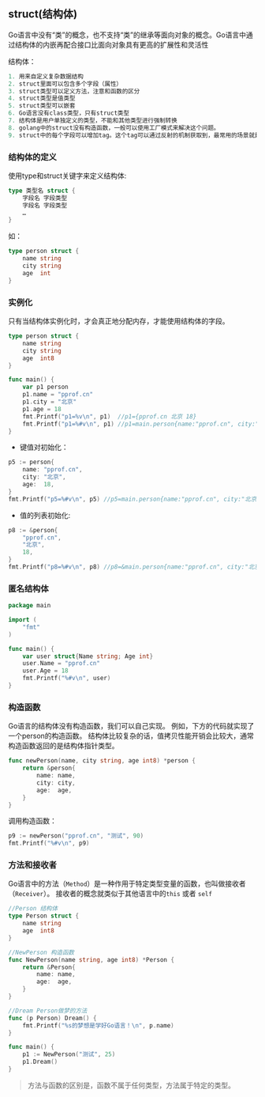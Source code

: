 ## struct(结构体)
Go语言中没有“类”的概念，也不支持“类”的继承等面向对象的概念。Go语言中通过结构体的内嵌再配合接口比面向对象具有更高的扩展性和灵活性

结构体：
```go
1. 用来自定义复杂数据结构
2. struct里面可以包含多个字段（属性）
3. struct类型可以定义方法，注意和函数的区分
4. struct类型是值类型
5. struct类型可以嵌套
6. Go语言没有class类型，只有struct类型
7. 结构体是用户单独定义的类型，不能和其他类型进行强制转换
8. golang中的struct没有构造函数，一般可以使用工厂模式来解决这个问题。
9. struct中的每个字段可以增加tag。这个tag可以通过反射的机制获取到，最常用的场景就是json序列化和反序列化
```

### 结构体的定义
使用type和struct关键字来定义结构体:
```go
type 类型名 struct {
    字段名 字段类型
    字段名 字段类型
    …
}
```
如：
```go
type person struct {
    name string
    city string
    age  int
}
```

### 实例化
只有当结构体实例化时，才会真正地分配内存，才能使用结构体的字段。

```go
type person struct {
    name string
    city string
    age  int8
}

func main() {
    var p1 person
    p1.name = "pprof.cn"
    p1.city = "北京"
    p1.age = 18
    fmt.Printf("p1=%v\n", p1)  //p1={pprof.cn 北京 18}
    fmt.Printf("p1=%#v\n", p1) //p1=main.person{name:"pprof.cn", city:"北京", age:18}
}
```

- 键值对初始化：

```go
p5 := person{
    name: "pprof.cn",
    city: "北京",
    age:  18,
}
fmt.Printf("p5=%#v\n", p5) //p5=main.person{name:"pprof.cn", city:"北京", age:18}
```

- 值的列表初始化:
```go
p8 := &person{
    "pprof.cn",
    "北京",
    18,
}
fmt.Printf("p8=%#v\n", p8) //p8=&main.person{name:"pprof.cn", city:"北京", age:18}
```

### 匿名结构体

```go
package main

import (
    "fmt"
)

func main() {
    var user struct{Name string; Age int}
    user.Name = "pprof.cn"
    user.Age = 18
    fmt.Printf("%#v\n", user)
}
```

### 构造函数
Go语言的结构体没有构造函数，我们可以自己实现。 例如，下方的代码就实现了一个person的构造函数。 
结构体比较复杂的话，值拷贝性能开销会比较大，通常构造函数返回的是结构体指针类型。

```go
func newPerson(name, city string, age int8) *person {
    return &person{
        name: name,
        city: city,
        age:  age,
    }
}
```

调用构造函数：
```go
p9 := newPerson("pprof.cn", "测试", 90)
fmt.Printf("%#v\n", p9)
```

### 方法和接收者
Go语言中的方法（`Method`）是一种作用于特定类型变量的函数，也叫做接收者（`Receiver`）。
接收者的概念就类似于其他语言中的`this` 或者 `self`

```go
//Person 结构体
type Person struct {
    name string
    age  int8
}

//NewPerson 构造函数
func NewPerson(name string, age int8) *Person {
    return &Person{
        name: name,
        age:  age,
    }
}

//Dream Person做梦的方法
func (p Person) Dream() {
    fmt.Printf("%s的梦想是学好Go语言！\n", p.name)
}

func main() {
    p1 := NewPerson("测试", 25)
    p1.Dream()
}
```

> 方法与函数的区别是，函数不属于任何类型，方法属于特定的类型。

